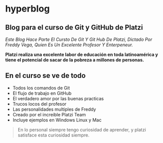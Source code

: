 # hyperblog
## Blog para el curso de Git y GitHub de Platzi 


*Este Blog Hace Parte El Cursto De Git Y Git Hub De Platzi, Dictado Por Freddy Vega, Quien Es Un Excelente Profesor Y Enterpeneur.*

**Platzi realiza una excelente labor de educación en toda latinoamérica y tiene el potencial de sacar de la pobreza a millones de personas.**

## En el curso se ve de todo
* Todos los comandos de Git
* El flujo de trabajo en GitHub
* El verdadero amor por las buenas practicas
* Trucos locos del profesor
* Las personalidades multiples de Freddy
* Creado por el increible Platzi Team
* Incluye ejemplos en Windows Linux y Mac

>En lo personal siempre tengo curiosidad de aprender, y platzi satisface esta curiosidad siempre.
